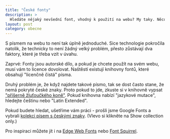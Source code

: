 ```yaml
---
title: "České fonty"
description: >
  Hledáte nějaký nevšední font, vhodný k použití na webu? My taky. Něco jsme našli, třeba se to hodí i vám.
layout: post
category: obecne
---
```


S písmem na webu to není tak úplně jednoduché. Sice technologie pokročila natolik, že technicky to není žádný velký problém, přesto zůstávají dva faktory, které je třeba vzít v úvahu.

Zaprvé: Fonty jsou autorské dílo, a pokud je chcete použít na svém webu, musí vám to licence dovolovat. Naštěstí existují knihovny fontů, které obsahují "licenčně čistá" písma.

Druhý problém je, že když najdete takové písmo, tak se dost často stane, že nemá pokryté české znaky. Proto pokud to jde, zkuste si v knihovně vypsat ["příšerně žluťoučkého koně"](http://cs.wikipedia.org/wiki/Pangram). Pokud knihovna nabízí "jazykové mutace", hledejte češtinu nebo "Latin Extended".

Pokud budete hledat, ušetříme vám práci - prošli jsme Google Fonts a vybrali [kolekci písem s českými znaky](http://bit.ly/17Y1OLV). (Vlevo si klikněte na Show collection only.)

Pro inspiraci můžete jít i na [Edge Web Fonts](https://edgewebfonts.adobe.com/fonts) nebo [Font Squirrel](http://www.fontsquirrel.com/).